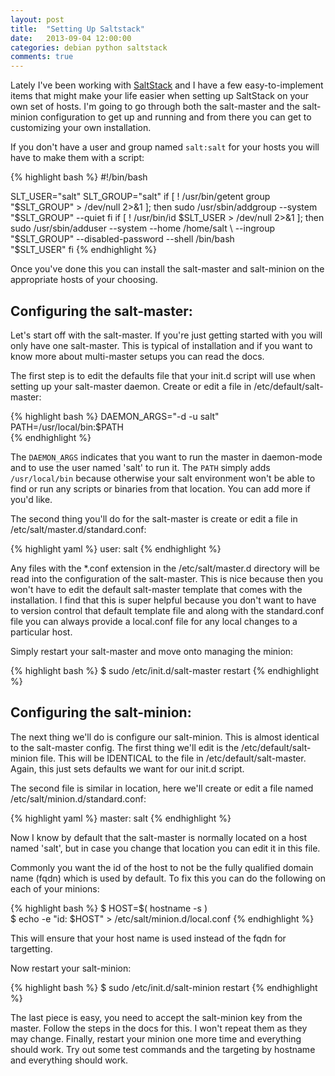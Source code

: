 ```yaml
---
layout: post
title:  "Setting Up Saltstack"
date:   2013-09-04 12:00:00
categories: debian python saltstack
comments: true
---
```


Lately I've been working with [SaltStack][saltstack] and I have a few 
easy-to-implement items that might make your life easier when setting
up SaltStack on your own set of hosts.  I'm going to go through both the
salt-master and the salt-minion configuration to get up and running
and from there you can get to customizing your own installation.

If you don't have a user and group named <code>salt:salt</code> for your hosts
you will have to make them with a script:

{% highlight bash %}
#!/bin/bash

SLT_USER="salt"
SLT_GROUP="salt"
if [ ! /usr/bin/getent group "$SLT_GROUP" > /dev/null 2>&1 ]; then
    sudo /usr/sbin/addgroup --system "$SLT_GROUP" --quiet
fi
if [ ! /usr/bin/id $SLT_USER > /dev/null 2>&1 ]; then
    sudo /usr/sbin/adduser --system --home /home/salt \
    --ingroup "$SLT_GROUP" --disabled-password --shell /bin/bash \
    "$SLT_USER"
fi
{% endhighlight %}

Once you've done this you can install the salt-master and salt-minion
on the appropriate hosts of your choosing.

Configuring the salt-master:
----------------------------

Let's start off with the salt-master.  If you're just getting started with
you will only have one salt-master.  This is typical of installation and
if you want to know more about multi-master setups you can read the docs.

The first step is to edit the defaults file that your init.d script will
use when setting up your salt-master daemon.  Create or edit a file in
/etc/default/salt-master:

{% highlight bash %}
DAEMON_ARGS="-d -u salt"
PATH=/usr/local/bin:$PATH  
{% endhighlight %}

The <code>DAEMON_ARGS</code> indicates that you want to run the master
in daemon-mode and to use the user named 'salt' to run it.  The
<code>PATH</code> simply adds <code>/usr/local/bin</code> because otherwise
your salt environment won't be able to find or run any scripts or binaries
from that location. You can add more if you'd like.

The second thing you'll do for the salt-master is create or edit a file
in /etc/salt/master.d/standard.conf:

{% highlight yaml %}
user: salt
{% endhighlight %}

Any files with the \*.conf extension in the /etc/salt/master.d directory will be
read into the configuration of the salt-master.  This is nice because then you
won't have to edit the default salt-master template that comes with the
installation.  I find that this is super helpful because you don't want to have
to version control that default template file and along with the standard.conf
file you can always provide a local.conf file for any local changes to a
particular host.

Simply restart your salt-master and move onto managing the minion:

{% highlight bash %}
$ sudo /etc/init.d/salt-master restart
{% endhighlight %}

Configuring the salt-minion:
----------------------------

The next thing we'll do is configure our salt-minion.  This is almost identical
to the salt-master config.  The first thing we'll edit is the
/etc/default/salt-minion file.  This will be IDENTICAL to the file in
/etc/default/salt-master.  Again, this just sets defaults we want for our init.d
script.

The second file is similar in location, here we'll create or edit a file named
/etc/salt/minion.d/standard.conf:

{% highlight yaml %}
master: salt
{% endhighlight %}

Now I know by default that the salt-master is normally located on a host named
'salt', but in case you change that location you can edit it in this file.

Commonly you want the id of the host to not be the fully qualified domain
name (fqdn) which is used by default.  To fix this you can do the following
on each of your minions:

{% highlight bash %}
$ HOST=$( hostname -s )      
$ echo -e "id: $HOST" > /etc/salt/minion.d/local.conf
{% endhighlight %}

This will ensure that your host name is used instead of the fqdn for targetting.

Now restart your salt-minion:

{% highlight bash %}
$ sudo /etc/init.d/salt-minion restart
{% endhighlight %}

The last piece is easy, you need to accept the salt-minion key from the master.
Follow the steps in the docs for this.  I won't repeat them as they may change.
Finally, restart your minion one more time and everything should work.  Try
out some test commands and the targeting by hostname and everything should work.

[saltstack]: http://docs.saltstack.com/
